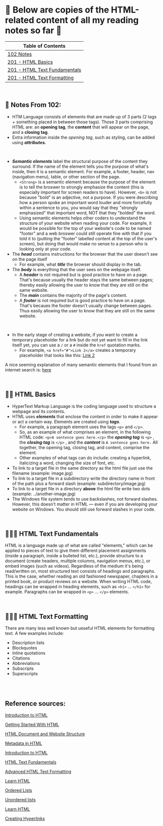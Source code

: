 # 🦄 Below are copies of the HTML-related content of all my reading notes so far 🦄

|Table of Contents|
| ------ |
|[102 Notes](https://myra-sea.github.io/reading-notes/quick.html#-notes-from-102)|
|[201 - HTML Basics](https://myra-sea.github.io/reading-notes/quick.html#-html-basics)|
|[201 - HTML Text Fundamentals](https://myra-sea.github.io/reading-notes/quick.html#-html-text-fundamentals) |
|[201 - HTML Text Formatting](https://myra-sea.github.io/reading-notes/quick.html#-html-text-formatting) |

<br>

## 🧱 Notes From 102:

+ HTM Language consists of elements that are made up of 3 parts (2 tags + something placed in between those tags).  Those 3 parts comprising HTML are: an **opening tag**, the **content** that will appear on the page, and a **closing tag**.
+ Extra information inside the _opening tag_, such as styling, can be added using _**attributes.**_

<br>

+ _**Semantic elements**_ label the structural purpose of the content they surround.  If the name of the element tells you the purpose of what's inside, then it is a semantic element.  For example, a footer, header, nav (navigation menu), table, or other section of the page.
  + `<Strong>` is a semantic element because the purpose of the element is to tell the broswer to strongly emphasize the content (this is especially important for screen readers to have).   However, `<b>` is not because "bold" is an adjective, not a purpose.  If you were describing how a person spoke an important word louder and more forcefully within a sentence to you, you would say that they "strongly emphasized" that important word, NOT that they "bolded" the word.
  + Using semantic elements helps other coders to understand the structure of your website when reading your code.  For example, it would be possible for the top of your website's code to be named "footer" and a web broswer could still operate fine with that if you told it to (putting the "footer" labelled content at the top of the user's screen), but doing that would make no sense to a person who is looking only at your code.
+ The _**head**_ contains instructions for the browser that the user doesn't see on the page itself
  +  For example, what _**title**_ the browser should display in the tab.
+ The _**body**_ is everything that the user sees on the webpage itself.
  + A _**header**_ is not required but is good practice to have on a page.  That's because usually the header stays the same between pages; thereby easily allowing the user to know that they are still on the same website.
  + The _**main**_ contains the majority of the page's content.
  + A _**footer**_ is not required but is good practice to have on a page.  That's becaues the footer doesn't usually change between pages.  Thus easily allowing the user to know that they are still on the same website.

<br>

  + In the early stage of creating a website, if you want to create a temporary placeholder for a link but do not yet want to fill in the link itself yet, you can use a `/` or a `#` inside the `href` quotation marks.
    + For example,  `<a href="#">Link 2</a>` creates a temporary placeholder that looks like this: [Link 2](#)

A nice seeming explanation of many semantic elements that I found from an internet search is: [here](https://www.w3schools.com/html/html5_semantic_elements.asp) 

<br>

## 👩‍💻 HTML Basics

+ HyperText Markup Language is the coding language used to structure a webpage and its contents.
+ HTML uses _**elements**_ that enclose the content in order to make it appear or act a certain way. Elements are created using _**tags**_.
  + For example, a paragraph element uses the tags `<p>` and `</p>`.
  + So, as an example of what comprises an element, in the following HTML code: `<p>A sentence goes here.</p>` the _**opening tag**_ is `<p>` , the _**closing tag**_ is `</p>` , and the _**content**_ is `A sentence goes here.` All together, the opening tag, closing tag, and content, comprise the element.
  + Other examples of what tags can do include: creating a hyperlink, italicizing a word, changing the size of font, etc.
+ To link to a target file in the same directory as the html file just use the filename (example: image.jpg)
+ To link to a target file in a subdirectory write the directory name in front of the path plus a forward slash (example: subdirectory/image.jpg)
+ To link to a target file in a directory **above** the html file write two dots (example: ../another-image.jpg)
+ The Windows file system tends to use backslashes, not forward slashes. However, this doesn't matter in HTML — even if you are developing your website on Windows. You should still use forward slashes in your code.

<br>

## 👩🏻‍💻 HTML Text Fundamentals

HTML is a language made up of what are called "elements," which can be applied to pieces of text to give them different placement assignments (inside a paragraph, inside a bulleted list, etc.), provide structure to a document (create headers, multiple columns, navigation menus, etc.), or embed images (such as videos). Regardless of the medium it's being read/written on, most structured text consists of headings and paragraphs.  This is the case, whether reading an old fashioned newspaper, chapters in a printed book, or product reviews on a website.  When writing HTML code, headings can be wrapped in heading elements, such as `<h1>` ... `</h1>` for example. Paragraphs can be wrapped in `<p>` ... `</p>` elements.

<br>

## 👨🏻‍💻 HTML Text Formatting

There are many less well known but ueseful HTML elements for formatting text.
A few examples include:
+ Description lists
+ Blockquotes
+ Inline quotations
+ Citations
+ Abbreviations
+ Subscripts
+ Superscripts


<br>

<br>

## Reference sources:
[Introduction to HTML](https://developer.mozilla.org/en-US/docs/Learn/HTML/Introduction_to_HTML)

[Getting Started With HTML](https://developer.mozilla.org/en-US/docs/Learn/HTML/Introduction_to_HTML/Getting_started)

[HTML Document and Website Structure](https://developer.mozilla.org/en-US/docs/Learn/HTML/Introduction_to_HTML/Document_and_website_structure)

[Metadata in HTML](https://developer.mozilla.org/en-US/docs/Learn/HTML/Introduction_to_HTML/The_head_metadata_in_HTML)

[Introduction to HTML](https://developer.mozilla.org/en-US/docs/Learn/HTML/Introduction_to_HTML)

[HTML Text Fundamentals](https://developer.mozilla.org/en-US/docs/Learn/HTML/Introduction_to_HTML/HTML_text_fundamentals)

[Advanced HTML Text Formatting](https://developer.mozilla.org/en-US/docs/Learn/HTML/Introduction_to_HTML/Advanced_text_formatting)

[Learn HTML](https://developer.mozilla.org/en-US/docs/Web/HTML)

[Ordered Lists](https://developer.mozilla.org/en-US/docs/Web/HTML/Element/ol)

[Unordered lists](https://developer.mozilla.org/en-US/docs/Web/HTML/Element/ul)

[Learn HTML](https://developer.mozilla.org/en-US/docs/Learn/HTML)

[Creating Hyperlinks](https://developer.mozilla.org/en-US/docs/Learn/HTML/Introduction_to_HTML/Creating_hyperlinks)

<br>
